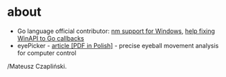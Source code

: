 # about


- Go language official contributor: [nm support for Windows](http://code.google.com/p/go/source/detail?r=3e2c2acc9e86), [help fixing WinAPI to Go callbacks](http://codereview.appspot.com/3822041/)
- eyePicker - [article \[PDF in Polish\]](http://akavel.pl/files/publikacja-m13.pdf) - precise eyeball movement analysis for computer control

/Mateusz Czapliński.
